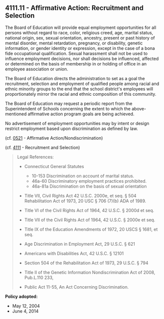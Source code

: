 ## 4111.11 - Affirmative Action: Recruitment and Selection

The Board of Education will provide equal employment opportunities for all persons without regard to race, color, religious creed, age, marital status, national origin, sex, sexual orientation, ancestry, present or past history of mental disorder, mental retardation, pregnancy, or disability, genetic information, or gender identity or expression, except in the case of a bona fide occupational qualification. Sexual harassment shall not be used to influence employment decisions, nor shall decisions be influenced, affected or determined on the basis of membership in or holding of office in an employee association or union.

The Board of Education directs the administration to set as a goal the recruitment, selection and employment of qualified people among racial and ethnic minority groups to the end that the school district's employees will proportionately mirror the racial and ethnic composition of this community.

The Board of Education may request a periodic report from the Superintendent of Schools concerning the extent to which the above-mentioned affirmative action program goals are being achieved.

No advertisement of employment opportunities may by intent or design restrict employment based upon discrimination as defined by law.

\(cf. [0521](/policies/0000/0521.md) - Affirmative Action/Nondiscrimination\)

\(cf. [4111](/policies/4000/4111.md) - Recruitment and Selection\)

> Legal References:
> 
> * Connecticut General Statutes
>   * 10-153 Discrimination on account of marital status.
>   * 46a-60 Discriminatory employment practices prohibited.
>   * 46a-81a Discrimination on the basis of sexual orientation
> 
> * Title VII, Civil Rights Act 42 U.S.C. 2000e, et seq. § 504 Rehabilitation Act of 1973, 20 USC § 706 \(7\)\(b\) ADA of 1989.
> * Title VI of the Civil Rights Act of 1964, 42 U.S.C. § 2000d et seq.
> * Title VII of the Civil Rights Act of 1964, 42 U.S.C. § 2000e et seq.
> * Title IX of the Education Amendments of 1972, 20 USCS § 1681, et seq.
> * Age Discrimination in Employment Act, 29 U.S.C. § 621
> * Americans with Disabilities Act, 42 U.S.C. § 12101
> * Section 504 of the Rehabilitation Act of 1973, 29 U.S.C. § 794
> * Title II of the Genetic Information Nondiscrimination Act of 2008, Pub.L.110 233,
> * Public Act 11-55, An Act Concerning Discrimination.

**Policy adopted:**

* May 12, 2004
* June 4, 2014

